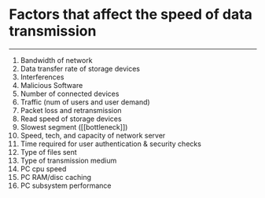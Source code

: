 # Factors that affect the speed of data transmission
---
1. Bandwidth of network
2. Data transfer rate of storage devices
3. Interferences
4. Malicious Software
5. Number of connected devices
6. Traffic (num of users and user demand)
7. Packet loss and retransmission
8. Read speed of storage devices
9. Slowest segment ([[bottleneck]])
10. Speed, tech, and capacity of network server
11. Time required for user authentication & security checks
12. Type of files sent
13. Type of transmission medium
14. PC cpu speed
15. PC RAM/disc caching
16. PC subsystem performance